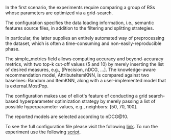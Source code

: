 In the first scenario, the experiments require comparing a group of RSs whose parameters are optimized via a grid-search. 

The configuration specifies the data loading information, i.e., semantic features source files, in addition to the filtering and splitting strategies. 

In particular, the latter supplies an entirely automated way of preprocessing the dataset, which is often a time-consuming 
and non-easily-reproducible phase. 

The simple_metrics field allows computing accuracy and beyond-accuracy metrics, with two top-k cut-off values (5 and 10) 
by merely inserting the list of desired measures, e.g., [Precision, nDCG, ...]. 
The knowledge-aware recommendation model, AttributeItemKNN, is compared against two baselines: Random and ItemKNN, 
along with a user-implemented model that is external.MostPop. 

The configuration makes use of elliot's feature of conducting a grid search-based hyperparameter optimization strategy
by merely passing a list of possible hyperparameter values, e.g., neighbors: [50, 70, 100]. 

The reported models are selected according to nDCG@10.

To see the full configuration file please visit the following [link](config_files/basic_configuration.yml).
To run the experiment use the following [script](sample_basic.py).